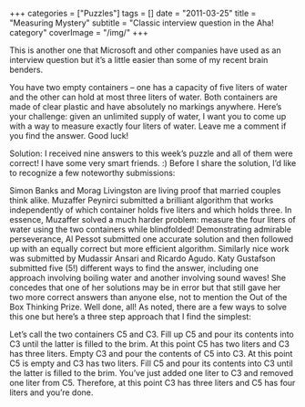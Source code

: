 +++
categories = ["Puzzles"]
tags = []
date = "2011-03-25"
title = "Measuring Mystery"
subtitle = "Classic interview question in the Aha! category"
coverImage = "/img/"
+++

This is another one that Microsoft and other companies have used as an interview question but it’s a little easier than some of my recent brain benders.
<!--more-->
You have two empty containers – one has a capacity of five liters of water and the other can hold at most three liters of water. Both containers are made of clear plastic and have absolutely no markings anywhere. Here’s your challenge: given an unlimited supply of water, I want you to come up with a way to measure exactly four liters of water. Leave me a comment if you find the answer. Good luck!

Solution: I received nine answers to this week’s puzzle and all of them were correct! I have some very smart friends. :) Before I share the solution, I’d like to recognize a few noteworthy submissions:

Simon Banks and Morag Livingston are living proof that married couples think alike.
Muzaffer Peynirci submitted a brilliant algorithm that works independently of which container holds five liters and which holds three. In essence, Muzaffer solved a much harder problem: measure the four liters of water using the two containers while blindfolded!
Demonstrating admirable perseverance, Al Pessot submitted one accurate solution and then followed up with an equally correct but more efficient algorithm. Similarly nice work was submitted by Mudassir Ansari and Ricardo Agudo.
Katy Gustafson submitted five (5!) different ways to find the answer, including one approach involving boiling water and another involving sound waves! She concedes that one of her solutions may be in error but that still gave her two more correct answers than anyone else, not to mention the Out of the Box Thinking Prize.
Well done, all! As noted, there are a few ways to solve this one but here’s a three step approach that I find the simplest:

Let’s call the two containers C5 and C3. Fill up C5 and pour its contents into C3 until the latter is filled to the brim. At this point C5 has two liters and C3 has three liters.
Empty C3 and pour the contents of C5 into C3. At this point C5 is empty and C3 has two liters.
Fill C5 and pour its contents into C3 until the latter is filled to the brim. You’ve just added one liter to C3 and removed one liter from C5. Therefore, at this point C3 has three liters and C5 has four liters and you’re done.
